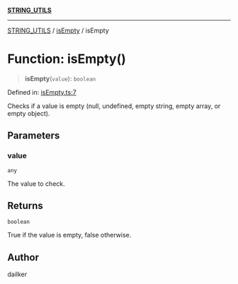 [**STRING_UTILS**](../../README.md)

***

[STRING_UTILS](../../README.md) / [isEmpty](../README.md) / isEmpty

# Function: isEmpty()

> **isEmpty**(`value`): `boolean`

Defined in: [isEmpty.ts:7](https://github.com/dailker/everyutil/blob/e046ece746e98526029078b26437a457f4c33555/src/string/isEmpty.ts#L7)

Checks if a value is empty (null, undefined, empty string, empty array, or empty object).

## Parameters

### value

`any`

The value to check.

## Returns

`boolean`

True if the value is empty, false otherwise.

## Author

dailker
